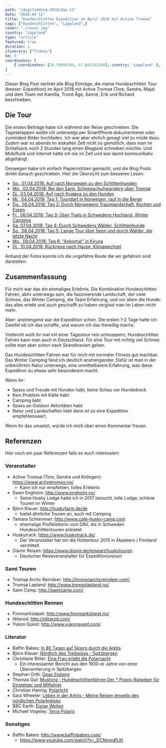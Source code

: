 ```yaml
---
path: "/dogsledding-2018/day-11"
date: "2018-04-11"
title: "Hundeschlitten Expedition im April 2018 mit Active Tromsø"
tags: ["Hundeschlitten", "Lappland",]
cover: "./cover.jpg"
country: "Lappland"
type: "article"
featured: true
duration: 1
itinerary: ["Tromso"]
km: 0
coordinates: [
    { coordinates: [20.58999764, 67.843163294], country: 'Lappland' },
]
---
```


Dieser Blog Post verlinkt alle Blog Einträge, die meine Hundeschlitten Tour (besser: Expedition) im April 2018 mit Active Tromsø (Tore, Sandra, Maja) und dem Team mit Kamilla, Trond Åge, Sanne, Erik und Richard beschreiben.

## Die Tour

Die ersten Beiträge habe ich während der Reise geschrieben. Die Tagesetappen wollte ich unterwegs per SmartPhone dokumentieren oder zumindest Bilder hochladen. Ich war aber ehrlich gesagt viel zu müde dazu. Zudem war es abends im eiskalten Zelt nicht so gemütlich, dass man im Schlafsack noch 2 Stunden lang einen Blogpost schreiben möchte. Und Mobilfunk und Internet hatte ich nie im Zelt und war damit kommunikativ abgehängt.

Deswegen habe ich einfach Papiernotizen gemacht, und die Blog Posts direkt danach geschrieben. Hier die Übersicht zum besseren Lesen:

* [So., 01.04.2018: Auf nach Norwegen zu den Schlittenhunden](/dogsledding-2018/day-01)
* [Mo., 02.04.2018: Bei den Sami, Schneeschuhwandern über Tromsø](/dogsledding-2018/day-02)
* [Di., 03.04.2018: Auf nach Kvaløya zu den Hunden](/dogsledding-2018/day-03)
* [Mi., 04.04.2018: Tag 1: Tourstart in Norwegen, rauf in die Berge](/dogsledding-2018/day-04)
* [Do., 05.04.2018: Tag 2: Durch Norwegens Traumlandschaft, Kochen und Essen](/dogsledding-2018/day-05)
* [Fr., 06.04.2018: Tag 3: Über Trails in Schwedens Hochland, Winter Camping](/dogsledding-2018/day-06)
* [Sa. 07.04.2018: Tag 4: Durch Schwedens Wälder, Schlittenhunde](/dogsledding-2018/day-07)
* [So., 08.04.2018: Tag 5: Lange Tour über Seen und durch Wälder, die letzte Nacht](/dogsledding-2018/day-08)
* [Mo., 09.04.2018: Tag 6: "Ankomst" in Kiruna](/dogsledding-2018/day-09)
* [Di., 10.04.2018: Rückreise nach Hause, Klimawechsel](/dogsledding-2018/day-10)

Anhand der Fotos konnte ich die ungefähre Route die wir gefahren sind darstellen:

<rehype-image src="2018-04-11_Route.png"></rehype-image>

## Zusammenfassung

Für mich war das ein einmaliges Erlebnis. Die Kombination Hundeschlitten Fahren, aktiv unterwegs sein, die faszinierende Landschaft, der viele Schnee, das Winter Camping, die Team Erfahrung, und vor allem die Hunde: das alles erlebt und auch geschafft zu haben vergisst man im Leben nicht mehr.

Aber: anstrengend war die Expedition schon. Die ersten 1-2 Tage hatte ich Zweifel ob ich das schaffe, und warum ich das freiwillig mache.

Vielleicht wollt ihr mal mit einer Tagestour rein schnuppern, Hundeschlitten Fahren kann man auch in Deutschland. Für eine Tour mit richtig viel Schnee sollte man aber schon nach Skandinavien gehen.

Das Hundeschlitten Fahren war für mich mit normaler Fitness gut machbar. Das Winter Camping fand ich deutlich anstrengender. Dafür ist man in der unberührten Natur unterwegs, eine unmittelbarere Erfahrung, was diese Expedition zu etwas sehr besonderem macht.

Wenn ihr:
* Spass und Freude mit Hunden habt, keine Scheu vor Hundedreck
* Kein Problem mit Kälte habt
* Camping liebt
* Spass an Outdoor Aktivitäten habt
* Natur und Landschaften liebt
dann ist so eine Expedition empfehlenswert.

<tip title="Selber auf Tour gehen">
Wenn ihr das umsetzt, würde ich mich über einen Kommentar freuen.
</tip>

## Referenzen

Hier noch ein paar Referenzen falls es euch interessiert:

### Veranstalter

* Active Tromsø (Tore, Sandra und Kollegen): https://www.activetromso.no/
  * Kann ich nur empfehlen, tolles Erlebnis 
* Swen Engholm: http://www.engholm.no/
  * Seine Husky Lodge hatte ich in 2017 besucht, tolle Lodge, schöne Touren im Winter
* Björn Klauer: http://huskyfarm.de/de
  * bietet ähnliche Touren an, auch mit Camping
* Tamara Schlemmer: http://www.cafe-husky-camp.com
  * ehemalige Profikletterin vom DAV, die in Schweden Hundeschlittentouren anbietet
* Huskytrack: https://www.huskytrack.de/
  * Der Veranstalter hat mir die Hüttentour 2015 in Äkaskero / Finnland vermittelt
* Diamir Reisen: https://www.diamir.de/reiseart/huskytouren
  * Deutscher Reiseveranstalter für Expeditionsreisen

### Sami Touren

* Tromsø Arctic Reindeer: http://tromsoarcticreindeer.com/
* Tromsø Lapland: http://www.tromsolapland.no/
* Sami Camp: http://samicamp.com/

### Hundeschlitten Rennen

* Finnmarksløpet: http://www.finnmarkslopet.no/
* Iditarod: http://iditarod.com/
* Yukon Quest: http://www.yukonquest.com/

### Literatur

* Baffin Babes: [In 80 Tagen auf Skiern durch die Arktis](https://www.amazon.de/Baffin-Babes-Tagen-Skiern-Arktis/dp/3492404626/ref=sr_1_1?ie=UTF8&qid=1523815102&sr=8-1&keywords=baffin+babes)
* Björn Klauer: [Nördlich des Treibeises - Spitzbergen](https://www.amazon.de/N%C3%B6rdlich-Treibeises-Spitzbergen-verschollenen-Schr%C3%B6der-Stranz/dp/3863866452/ref=sr_1_5?s=books&ie=UTF8&qid=1523815544&sr=1-5&keywords=bj%C3%B6rn+klauer)
* Christiane Ritter: [Eine Frau erlebt die Polarnacht](https://www.amazon.de/Eine-Frau-erlebt-die-Polarnacht/dp/3548377319/ref=sr_1_1?s=books&ie=UTF8&qid=1523815500&sr=1-1&keywords=christiane+ritter)
  * Ein interessanter Bericht aus den 1930-er Jahre von einer Überwinterung in Spitzbergen
* Stephan Orth: [Opas Eisberg](http://www.stephan-orth.de/opas-eisberg.html)
* Thomas Gut: [Mushing - Hundeschlittenfahren Der * Praxis-Ratgeber für Einsteiger und Mitfahrer](https://www.amazon.de/Reise-Know-How-Mushing-Hundeschlittenfahren-Praxis-Ratgeber/dp/3831727325/ref=sr_1_1?ie=UTF8&qid=1523814393&sr=8-1&keywords=Musher+buch)
* Christian Hannig: [Polarlicht](https://www.amazon.de/Polarlicht-Christian-Hannig/dp/3894050861/ref=sr_1_1?s=books&ie=UTF8&qid=1523815391&sr=1-1&keywords=hannig+polarlicht) 
* Sara Wheeler: [Leben in der Arktis - Meine Reisen jenseits des nördlichen Polarkreises](https://www.amazon.de/Leben-Arktis-jenseits-n%C3%B6rdlichen-Polarkreises/dp/3492404510/ref=sr_1_2?ie=UTF8&qid=1523815443&sr=8-2&keywords=sara+wheeler)
* BBC Earth: [Eisige Welten](https://www.amazon.de/Frozen-Planet-Eisige-Alastair-Fothergill/dp/3894059311/ref=sr_1_1?s=books&ie=UTF8&qid=1523815632&sr=1-1&keywords=frozen+planet)
* Michael Vogeley: [Terra Polaris](https://www.amazon.de/Terra-Polaris-Trekking-Highlights-Antarktis-Trekkingrouten/dp/3763370595/ref=sr_1_1?s=books&ie=UTF8&qid=1523815676&sr=1-1&keywords=terra+polaris)

### Sonstiges

* Baffin Babes: http://www.baffinbabes.com/
  * https://www.youtube.com/watch?v=_DCNmpdfLKI
